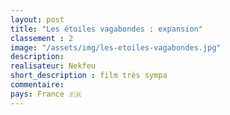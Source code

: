 ```yaml
---
layout: post
title: "Les étoiles vagabondes : expansion"
classement : 2
image: "/assets/img/les-etoiles-vagabondes.jpg"
description:
realisateur: Nekfeu
short_description : film très sympa
commentaire:
pays: France 🇫🇷
---
```


